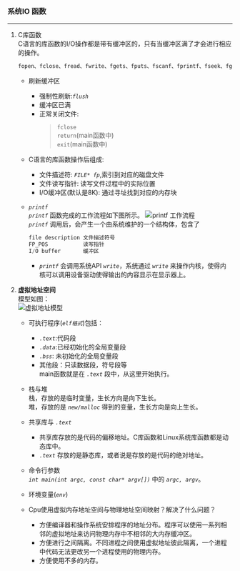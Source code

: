 ### 系统IO 函数
---
1. C库函数  
    C语言的库函数的I/O操作都是带有缓冲区的，只有当缓冲区满了才会进行相应的操作。  
    ```c
    fopen、fclose、fread、fwrite、fgets、fputs、fscanf、fprintf、fseek、fgetc、fputc、ftell、feof、flush...
    ```  
    + 刷新缓冲区
        + 强制性刷新:*`flush`*
        + 缓冲区已满
        + 正常关闭文件:  
            > `fclose`  
            > `return`(main函数中)  
            > `exit`(main函数中)
    + C语言的库函数操作后组成:
        + 文件描述符: *`FILE* fp`*,索引到对应的磁盘文件
        + 文件读写指针: 读写文件过程中的实际位置
        + I/O缓冲区(默认是8K): 通过寻址找到对应的内存块

    + *`printf`*  
    *`printf`* 函数完成的工作流程如下图所示。
        ![*`printf`* 工作流程](https://github.com/szza/LearningNote/tree/master/APUE/Image/printf.jpg)  
         *`printf`*  调用后，会产生一个由系统维护的一个结构体，包含了
        ```cpp  
        file description 文件描述符号
        FP_POS           读写指针
        I/O buffer       缓冲区
        ```
        +  *`printf`* 会调用系统API *`write`*，系统通过 *`write`* 来操作内核，使得内核可以调用设备驱动使得输出的内容显示在显示器上。
        
     

2. **虚拟地址空间**  
    模型如图：  
        ![虚拟地址模型](https://github.com/szza/LearningNote/tree/master/APUE/Image/virtual_address.jpg)

    + 可执行程序(*`elf格式`*)包括：  
        + *`.text`*:代码段
        + *`.data`*:已经初始化的全局变量段
        + *`.bss`*: 未初始化的全局变量段
        + 其他段：只读数据段，符号段等  
        main函数就是在 *`.text`* 段中，从这里开始执行。
    
    + 栈与堆   
    栈，存放的是临时变量，生长方向是向下生长。  
    堆，存放的是 *`new/malloc`* 得到的变量，生长方向是向上生长。

    + 共享库与 *`.text`*
        + 共享库存放的是代码的偏移地址。C库函数和Linux系统库函数都是动态库中。
        + *`.text`* 存放的是静态库，或者说是存放的是代码的绝对地址。
    
    + 命令行参数  
        *`int main(int argc, const char* argv[])`* 中的 *`argc, argv`*。  

    + 环境变量(*`env`*)
    
    + Cpu使用虚拟内存地址空间与物理地址空间映射？解决了什么问题？  
        + 方便编译器和操作系统安排程序的地址分布。程序可以使用一系列相邻的虚拟地址来访问物理内存中不相邻的大内存缓冲区。
        + 方便进行之间隔离。不同进程之间使用虚拟地址彼此隔离，一个进程中代码无法更改另一个进程使用的物理内存。
        + 方便使用不多的内存。
